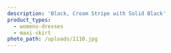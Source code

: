 ```yaml
---
description: 'Black, Cream Stripe with Solid Black'
product_types:
  - womens-dresses
  - maxi-skirt
photo_path: /uploads/1110.jpg
---
```

